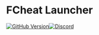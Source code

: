 # FCheat Launcher 

[![GitHub Version](https://github.com/FCheatDev/Launcher/releases)](https://github.com/FCheatDev/Launcher/releases)[![Discord](https://discord.gg/5jfNJt4FMQ)](https://discord.gg/5jfNJt4FMQ)